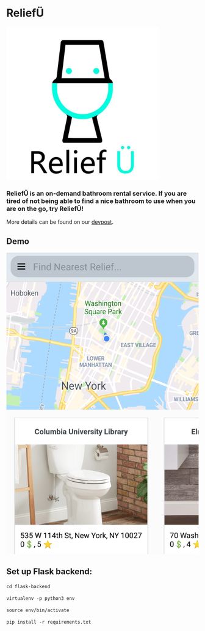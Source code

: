 # ReliefÜ

<img src="assets/logo.jpg" height=400 width=400/>

### ReliefÜ is an on-demand bathroom rental service. If you are tired of not being able to find a nice bathroom to use when you are on the go, try ReliefÜ!

More details can be found on our <a href="https://devpost.com/software/hackny-2019">devpost</a>.

## Demo

<img src="assets/demo1.png" />

## Set up Flask backend: 
`cd flask-backend`

`virtualenv -p python3 env`

`source env/bin/activate`

`pip install -r requirements.txt`

